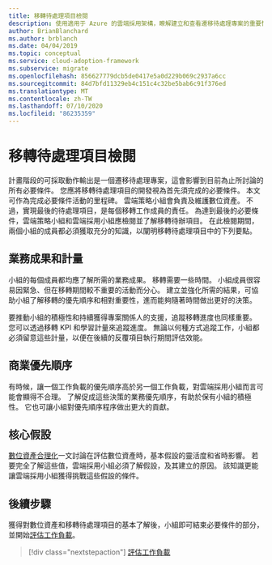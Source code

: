 ```yaml
---
title: 移轉待處理項目檢閱
description: 使用適用于 Azure 的雲端採用架構，瞭解建立和查看遷移待處理專案的重要性。
author: BrianBlanchard
ms.author: brblanch
ms.date: 04/04/2019
ms.topic: conceptual
ms.service: cloud-adoption-framework
ms.subservice: migrate
ms.openlocfilehash: 856627779dcb5de0417e5a0d229b069c2937a6cc
ms.sourcegitcommit: 84d7bfd11329eb4c151c4c32be5bab6c91f376ed
ms.translationtype: MT
ms.contentlocale: zh-TW
ms.lasthandoff: 07/10/2020
ms.locfileid: "86235359"
---
```

# <a name="migration-backlog-review"></a>移轉待處理項目檢閱

計畫階段的可採取動作輸出是一個遷移待處理專案，這會影響到目前為止所討論的所有必要條件。 您應將移轉待處理項目的開發視為首先須完成的必要條件。 本文可作為完成必要條件活動的里程碑。 雲端策略小組會負責及維護數位資產。 不過，實現最後的待處理項目，是每個移轉工作成員的責任。 為達到最後的必要條件，雲端策略小組和雲端採用小組應檢閱並了解移轉待辦項目。 在此檢閱期間，兩個小組的成員都必須獲取充分的知識，以闡明移轉待處理項目中的下列要點。

## <a name="business-outcomes-and-metrics"></a>業務成果和計量

小組的每個成員都均應了解所需的業務成果。 移轉需要一些時間。 小組成員很容易因緊急、但在移轉期間較不重要的活動而分心。 建立並強化所需的結果，可協助小組了解移轉的優先順序和相對重要性，進而能夠隨著時間做出更好的決策。

要推動小組的積極性和持續獲得專案關係人的支援，追蹤移轉進度也同樣重要。 您可以透過移轉 KPI 和學習計量來追蹤進度。 無論以何種方式追蹤工作，小組都必須留意這些計量，以便在後續的反覆項目執行期間評估效能。

## <a name="business-priorities"></a>商業優先順序

有時候，讓一個工作負載的優先順序高於另一個工作負載，對雲端採用小組而言可能會顯得不合理。 了解促成這些決策的業務優先順序，有助於保有小組的積極性。 它也可讓小組對優先順序程序做出更大的貢獻。

## <a name="core-assumptions"></a>核心假設

[數位資產合理化](../../../digital-estate/rationalize.md)一文討論在評估數位資產時，基本假設的靈活度和省時影響。 若要完全了解這些值，雲端採用小組必須了解假設，及其建立的原因。 該知識更能讓雲端採用小組獲得挑戰這些假設的條件。

## <a name="next-steps"></a>後續步驟

獲得對數位資產和移轉待處理項目的基本了解後，小組即可結束必要條件的部分，並開始[評估工作負載](../assess/index.md)。

> [!div class="nextstepaction"]
> [評估工作負載](../assess/index.md)
